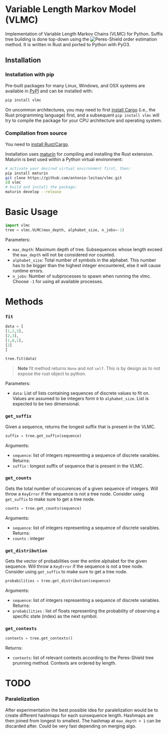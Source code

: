# Variable Length Markov Model (VLMC)
Implementation of Variable Length Markov Chains (VLMC) for Python.
Suffix tree building is done top-down using the ![Peres-Shield](https://link.springer.com/chapter/10.1007/11557067_24) order estimation method.
It is written in Rust and ported to Python with PyO3.

## Installation

### Installation with pip 

Pre-built packages for many Linux, Windows, and OSX systems are available
in [PyPI](https://pypi.org/project/vlmc/) and can be installed with:

```sh
pip install vlmc
```
On uncommon architectures, you may need to first
[install Cargo](https://doc.rust-lang.org/cargo/getting-started/installation.html)
(i.e., the Rust programming language) first, and a subsequent
`pip install vlmc` will try to compile the package for your CPU architecture and operating system.

### Compilation from source

You need to [install Rust/Cargo](https://doc.rust-lang.org/cargo/getting-started/installation.html).

Installation uses [maturin](https://github.com/PyO3/maturin#maturin) for compiling and installing the Rust extension.
Maturin is best used within a Python virtual environment:

```sh
# activate your desired virtual environment first, then:
pip install maturin
git clone https://github.com/antonio-leitao/vlmc.git
cd vlmc
# build and install the package:
maturin develop --release
```

# Basic Usage

```python
import vlmc
tree = vlmc.VLMC(max_depth, alphabet_size, n_jobs=-1)
```
Parameters:
- `max_depth`: Maximum depth of tree. Subsequences whose length exceed the `max_depth` will not be considered nor counted. 
- `alphabet_size`: Total number of symbols in the alphabet. This number has to be bigger than the highest integer encountered, else it will cause runtime errors. 
- `n_jobs`: Number of subprocesses to spawn when running the vlmc. Choose `-1` for using all available processes.  

# Methods

### `fit`

```python
data = [
[1,2,3],
[2,3],
[1,0,1],
[2]
]

tree.fit(data)
```
> **Note**
> fit method returns `None` and not `self`. This is by design as to not expose the rust object to python.

Parameters:
- `data`: List of lists containing sequences of discrete values to fit on. Values are assumed to be integers form `0` to `alphabet_size`. List is expected to be two dimensional.

### `get_suffix`
Given a sequence, returns the longest suffix that is present in the VLMC.

```python
suffix = tree.get_suffix(sequence)
```
Arguments:
- `sequence`: list of integers representing a sequence of discrete varaibles. 
Returns:
- `suffix` : longest suffix of sequence that is present in the VLMC. 

### `get_counts`
Gets the total number of occurences of a given sequence of integers.
Will throw a `KeyError` if the sequence is not a tree node. Consider using `get_suffix` to make sure to get a tree node.

```python
counts = tree.get_counts(sequence)
```
Arguments:
- `sequence`: list of integers representing a sequence of discrete varaibles. 
Returns:
- `counts` : integer 

### `get_distribution`
Gets the vector of probabilities over the entire alphabet for the given sequence.
Will throw a `KeyError` if the sequence is not a tree node. Consider using `get_suffix` to make sure to get a tree node.

```python
probabilities = tree.get_distribution(sequence)
```
Arguments:
- `sequence`: list of integers representing a sequence of discrete variables. 
Returns:
- `probabilities` : list of floats representing the probability of observing a specific state (index) as the next symbol.

### `get_contexts`

```python
contexts = tree.get_contexts()
```
Returns:
- `contexts`: list of relevant contexts according to the Peres-Shield tree prunning method. Contexts are ordered by length.

# TODO
### Paralelization
After experimentation the best possible idea for paralelization would be to create different hashmaps for each sunsequence length.
Hashmaps are then joined from longest to smallest.
The hashmap at `max_depth + 1` can be discarded after.
Could be very fast depending on merging algo.

